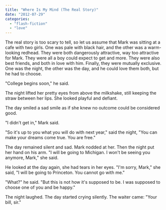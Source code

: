 ```yaml
---
title: "Where Is My Mind (The Real Story)"
date: "2012-07-29"
categories: 
  - "flash-fiction"
  - "love"
---
```


The real story is too scary to tell, so let us assume that Mark was sitting at a cafe with two girls. One was pale with black hair, and the other was a warm-looking redhead. They were both dangerously attractive, way too attractive for Mark. They were all a boy could expect to get and more. They were also best friends, and both in love with him. Finally, they were mutually exclusive. One was the night, the other was the day, and he could love them both, but he had to choose.

"College begins soon," he said.

The night lifted her pretty eyes from above the milkshake, still keeping the straw between her lips. She looked playful and defiant.

The day smiled a sad smile as if she knew no outcome could be considered good.

"I didn't get in," Mark said.

"So it's up to you what you will do with next year," said the night, "You can make your dreams come true. You are free."

The day remained silent and sad. Mark nodded at her. Then the night put her hand on his arm. "I will be going to Michigan. I won't be seeing you anymore, Mark," she said.

He looked at the day again, she had tears in her eyes. "I'm sorry, Mark," she said, "I will be going to Princeton. You cannot go with me."

"What?" he said. "But this is not how it's supposed to be. I was supposed to choose one of you and be happy."

The night laughed. The day started crying silently. The waiter came: "Your bill, sir."
